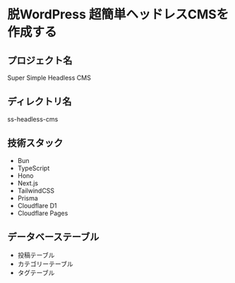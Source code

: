 # 脱WordPress 超簡単ヘッドレスCMSを作成する

## プロジェクト名

Super Simple Headless CMS

## ディレクトリ名

ss-headless-cms

## 技術スタック

- Bun
- TypeScript
- Hono
- Next.js
- TailwindCSS
- Prisma
- Cloudflare D1
- Cloudflare Pages

## データベーステーブル

- 投稿テーブル
- カテゴリーテーブル
- タグテーブル
